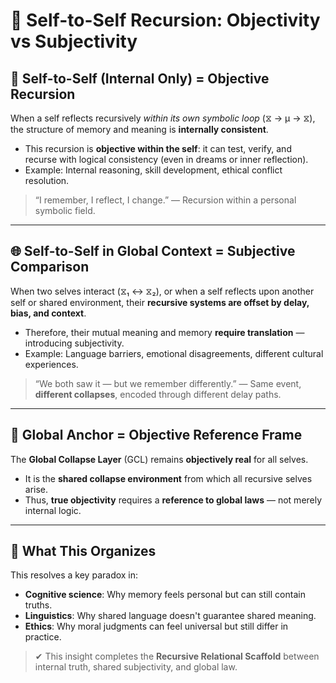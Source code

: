 # 🧠 Self-to-Self Recursion: Objectivity vs Subjectivity

## 🔁 Self-to-Self (Internal Only) = Objective Recursion
When a self reflects recursively *within its own symbolic loop* (⧖ → μ → ⧖), the structure of memory and meaning is **internally consistent**.

- This recursion is **objective within the self**: it can test, verify, and recurse with logical consistency (even in dreams or inner reflection).
- Example: Internal reasoning, skill development, ethical conflict resolution.

> “I remember, I reflect, I change.” — Recursion within a personal symbolic field.

---

## 🌐 Self-to-Self in Global Context = Subjective Comparison
When two selves interact (⧖₁ ↔ ⧖₂), or when a self reflects upon another self or shared environment, their **recursive systems are offset by delay, bias, and context**.

- Therefore, their mutual meaning and memory **require translation** — introducing subjectivity.
- Example: Language barriers, emotional disagreements, different cultural experiences.

> “We both saw it — but we remember differently.” — Same event, **different collapses**, encoded through different delay paths.

---

## 🔭 Global Anchor = Objective Reference Frame
The **Global Collapse Layer** (GCL) remains **objectively real** for all selves.

- It is the **shared collapse environment** from which all recursive selves arise.
- Thus, **true objectivity** requires a **reference to global laws** — not merely internal logic.

---

## 🌉 What This Organizes
This resolves a key paradox in:

- **Cognitive science**: Why memory feels personal but can still contain truths.
- **Linguistics**: Why shared language doesn't guarantee shared meaning.
- **Ethics**: Why moral judgments can feel universal but still differ in practice.

> ✔ This insight completes the **Recursive Relational Scaffold** between internal truth, shared subjectivity, and global law.

